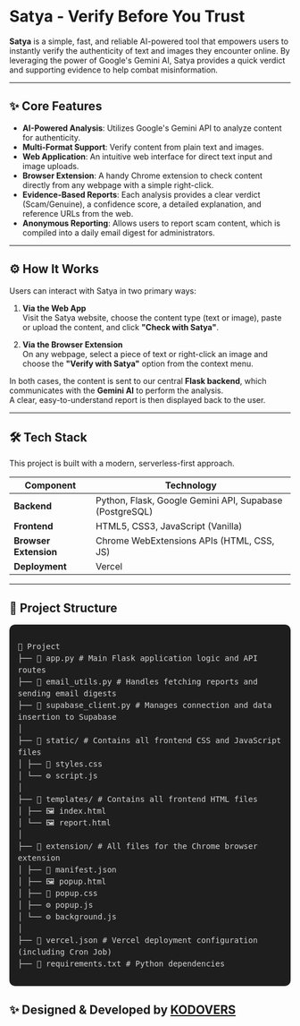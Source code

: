 # Satya - Verify Before You Trust

**Satya** is a simple, fast, and reliable AI-powered tool that empowers users to instantly verify the authenticity of text and images they encounter online. By leveraging the power of Google's Gemini AI, Satya provides a quick verdict and supporting evidence to help combat misinformation.

---

## ✨ Core Features

- **AI-Powered Analysis**: Utilizes Google's Gemini API to analyze content for authenticity.  
- **Multi-Format Support**: Verify content from plain text and images.  
- **Web Application**: An intuitive web interface for direct text input and image uploads.  
- **Browser Extension**: A handy Chrome extension to check content directly from any webpage with a simple right-click.  
- **Evidence-Based Reports**: Each analysis provides a clear verdict (Scam/Genuine), a confidence score, a detailed explanation, and reference URLs from the web.  
- **Anonymous Reporting**: Allows users to report scam content, which is compiled into a daily email digest for administrators.  

---

## ⚙️ How It Works

Users can interact with Satya in two primary ways:

1. **Via the Web App**  
   Visit the Satya website, choose the content type (text or image), paste or upload the content, and click **"Check with Satya"**.

2. **Via the Browser Extension**  
   On any webpage, select a piece of text or right-click an image and choose the **"Verify with Satya"** option from the context menu.

In both cases, the content is sent to our central **Flask backend**, which communicates with the **Gemini AI** to perform the analysis.  
A clear, easy-to-understand report is then displayed back to the user.

---

## 🛠️ Tech Stack

This project is built with a modern, serverless-first approach.

| Component            | Technology                                      |
|----------------------|------------------------------------------------|
| **Backend**          | Python, Flask, Google Gemini API, Supabase (PostgreSQL) |
| **Frontend**         | HTML5, CSS3, JavaScript (Vanilla)              |
| **Browser Extension**| Chrome WebExtensions APIs (HTML, CSS, JS)      |
| **Deployment**       | Vercel                                         |

---

## 📂 Project Structure

<div style="background-color:#1e1e1e; color:#d4d4d4; padding:15px; border-radius:10px; font-family: monospace; font-size:14px; line-height:1.5;">

📂 Project  
├── 📄 app.py                # Main Flask application logic and API routes  
├── 📄 email_utils.py        # Handles fetching reports and sending email digests  
├── 📄 supabase_client.py    # Manages connection and data insertion to Supabase  
│  
├── 📂 static/               # Contains all frontend CSS and JavaScript files  
│   ├── 🎨 styles.css  
│   └── ⚙️ script.js  
│  
├── 📂 templates/            # Contains all frontend HTML files  
│   ├── 🖼️ index.html  
│   └── 🖼️ report.html  
│  
├── 📂 extension/            # All files for the Chrome browser extension  
│   ├── 📄 manifest.json  
│   ├── 🖼️ popup.html  
│   ├── 🎨 popup.css  
│   ├── ⚙️ popup.js  
│   └── ⚙️ background.js  
│  
├── 📄 vercel.json           # Vercel deployment configuration (including Cron Job)  
├── 📄 requirements.txt      # Python dependencies  

</div>



## ✨ Designed & Developed by [**KODOVERS**](https://kodovers.vercel.app/)  